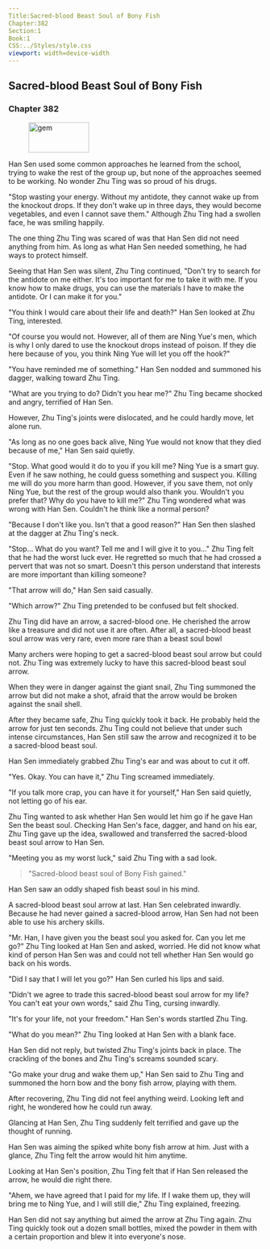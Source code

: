 ```yaml
---
Title:Sacred-blood Beast Soul of Bony Fish 
Chapter:382 
Section:1 
Book:1 
CSS:../Styles/style.css 
viewport: width=device-width
---
```

  
## Sacred-blood Beast Soul of Bony Fish
### Chapter 382
  
<figure>
	<img src="../Images/gem.gif" alt="gem" id="gem" width="120" height="60" />
</figure>
  

  
Han Sen used some common approaches he learned from the school, trying to wake the rest of the group up, but none of the approaches seemed to be working. No wonder Zhu Ting was so proud of his drugs.

"Stop wasting your energy. Without my antidote, they cannot wake up from the knockout drops. If they don't wake up in three days, they would become vegetables, and even I cannot save them." Although Zhu Ting had a swollen face, he was smiling happily.

The one thing Zhu Ting was scared of was that Han Sen did not need anything from him. As long as what Han Sen needed something, he had ways to protect himself.

Seeing that Han Sen was silent, Zhu Ting continued, "Don't try to search for the antidote on me either. It's too important for me to take it with me. If you know how to make drugs, you can use the materials I have to make the antidote. Or I can make it for you."

"You think I would care about their life and death?" Han Sen looked at Zhu Ting, interested.

"Of course you would not. However, all of them are Ning Yue's men, which is why I only dared to use the knockout drops instead of poison. If they die here because of you, you think Ning Yue will let you off the hook?"

"You have reminded me of something." Han Sen nodded and summoned his dagger, walking toward Zhu Ting.

"What are you trying to do? Didn't you hear me?" Zhu Ting became shocked and angry, terrified of Han Sen.

However, Zhu Ting's joints were dislocated, and he could hardly move, let alone run.

"As long as no one goes back alive, Ning Yue would not know that they died because of me," Han Sen said quietly.

"Stop. What good would it do to you if you kill me? Ning Yue is a smart guy. Even if he saw nothing, he could guess something and suspect you. Killing me will do you more harm than good. However, if you save them, not only Ning Yue, but the rest of the group would also thank you. Wouldn't you prefer that? Why do you have to kill me?" Zhu Ting wondered what was wrong with Han Sen. Couldn't he think like a normal person?

"Because I don't like you. Isn't that a good reason?" Han Sen then slashed at the dagger at Zhu Ting's neck.

"Stop… What do you want? Tell me and I will give it to you…" Zhu Ting felt that he had the worst luck ever. He regretted so much that he had crossed a pervert that was not so smart. Doesn't this person understand that interests are more important than killing someone?

"That arrow will do," Han Sen said casually.

"Which arrow?" Zhu Ting pretended to be confused but felt shocked.

Zhu Ting did have an arrow, a sacred-blood one. He cherished the arrow like a treasure and did not use it are often. After all, a sacred-blood beast soul arrow was very rare, even more rare than a beast soul bowl

Many archers were hoping to get a sacred-blood beast soul arrow but could not. Zhu Ting was extremely lucky to have this sacred-blood beast soul arrow.

When they were in danger against the giant snail, Zhu Ting summoned the arrow but did not make a shot, afraid that the arrow would be broken against the snail shell.

After they became safe, Zhu Ting quickly took it back. He probably held the arrow for just ten seconds. Zhu Ting could not believe that under such intense circumstances, Han Sen still saw the arrow and recognized it to be a sacred-blood beast soul.

Han Sen immediately grabbed Zhu Ting's ear and was about to cut it off.

"Yes. Okay. You can have it," Zhu Ting screamed immediately.

"If you talk more crap, you can have it for yourself," Han Sen said quietly, not letting go of his ear.

Zhu Ting wanted to ask whether Han Sen would let him go if he gave Han Sen the beast soul. Checking Han Sen's face, dagger, and hand on his ear, Zhu Ting gave up the idea, swallowed and transferred the sacred-blood beast soul arrow to Han Sen.

"Meeting you as my worst luck," said Zhu Ting with a sad look.

> "Sacred-blood beast soul of Bony Fish gained."

Han Sen saw an oddly shaped fish beast soul in his mind.

A sacred-blood beast soul arrow at last. Han Sen celebrated inwardly. Because he had never gained a sacred-blood arrow, Han Sen had not been able to use his archery skills.

"Mr. Han, I have given you the beast soul you asked for. Can you let me go?" Zhu Ting looked at Han Sen and asked, worried. He did not know what kind of person Han Sen was and could not tell whether Han Sen would go back on his words.

"Did I say that I will let you go?" Han Sen curled his lips and said.

"Didn't we agree to trade this sacred-blood beast soul arrow for my life? You can't eat your own words," said Zhu Ting, cursing inwardly.

"It's for your life, not your freedom." Han Sen's words startled Zhu Ting.

"What do you mean?" Zhu Ting looked at Han Sen with a blank face.

Han Sen did not reply, but twisted Zhu Ting's joints back in place. The crackling of the bones and Zhu Ting's screams sounded scary.

"Go make your drug and wake them up," Han Sen said to Zhu Ting and summoned the horn bow and the bony fish arrow, playing with them.

After recovering, Zhu Ting did not feel anything weird. Looking left and right, he wondered how he could run away.

Glancing at Han Sen, Zhu Ting suddenly felt terrified and gave up the thought of running.

Han Sen was aiming the spiked white bony fish arrow at him. Just with a glance, Zhu Ting felt the arrow would hit him anytime.

Looking at Han Sen's position, Zhu Ting felt that if Han Sen released the arrow, he would die right there.

"Ahem, we have agreed that I paid for my life. If I wake them up, they will bring me to Ning Yue, and I will still die," Zhu Ting explained, freezing.

Han Sen did not say anything but aimed the arrow at Zhu Ting again. Zhu Ting quickly took out a dozen small bottles, mixed the powder in them with a certain proportion and blew it into everyone's nose.